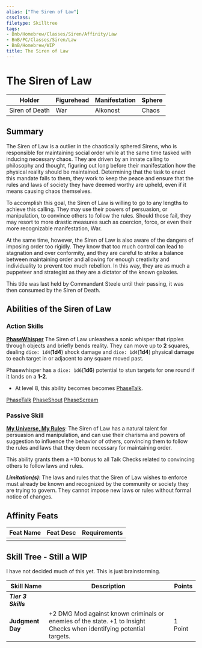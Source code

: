 ```yaml
---
alias: ["The Siren of Law"]
cssclass: 
filetype: Skilltree
tags:
- Bnb/Homebrew/Classes/Siren/Affinity/Law
- BnB/PC/Classes/Siren/Law
- BnB/Homebrew/WIP
title: The Siren of Law
---
```


# The Siren of Law

| Holder         | Figurehead | Manifestation | Sphere  |
| -------------- | ---------- | ------------- | ------- |
| Siren of Death | War        | Alkonost       | Chaos |

## Summary

The Siren of Law is a outlier in the chaotically sphered Sirens, who is responsible for maintaining social order while at the same time tasked with inducing necessary chaos. They are driven by an innate calling to philosophy and thought, figuring out long before their manifestation how the physical reality should be maintained. Determining that the task to enact this mandate falls to them, they work to keep the peace and ensure that the rules and laws of society they have deemed worthy are upheld, even if it means causing chaos themselves.

To accomplish this goal, the Siren of Law is willing to go to any lengths to achieve this calling. They may use their powers of persuasion, or manipulation, to convince others to follow the rules. Should those fail,  they may resort to more drastic measures such as coercion, force, or even their more recognizable manifestation, War.

At the same time, however, the Siren of Law is also aware of the dangers of imposing order too rigidly. They know that too much control can lead to stagnation and over conformity, and they are careful to strike a balance between maintaining order and allowing for enough creativity and individuality to prevent too much rebellion. In this way, they are as much a puppeteer and strategist as they are a dictator of the known galaxies.

This title was last held by Commandant Steele until their passing, it was then consumed by the Siren of Death.

## Abilities of the Siren of Law

### Action Skills
**[PhaseWhisper](ActionSkill/PhaseWhisper.md)**
The Siren of Law unleashes a sonic whisper that ripples through objects and briefly bends reality. They can move up to **2** squares, dealing `dice: 1d4`(**1d4**) shock damage and `dice: 1d4`(**1d4**) physical damage to each target in or adjacent to any square moved past.

Phasewhisper has a `dice: 1d6`(**1d6**) potential to stun targets for one round if it lands on a **1-2**.

- At level 8, this ability becomes becomes [PhaseTalk](PhaseTalk.md).

[PhaseTalk](ActionSkill/PhaseTalk.md)
[PhaseShout](ActionSkill/PhaseShout.md)
[PhaseScream](ActionSkill/PhaseScream.md)

### Passive Skill
**[My Universe, My Rules](PassiveSkill/My-Universe-My-Rules.md)**: The Siren of Law has a natural talent for persuasion and manipulation, and can use their charisma and powers of suggestion to influence the behavior of others, convincing them to follow the rules and laws that they deem necessary for maintaining order. 

This ability grants them a +10 bonus to all Talk Checks related to convincing others to follow laws and rules.

***Limitation(s)***: The laws and rules that the Siren of Law wishes to enforce must already be known and recognized by the community or society they are trying to govern. They cannot impose new laws or rules without formal notice of changes.

## Affinity Feats

| Feat Name | Feat Desc | Requirements |
| --------- | --------- | ------------ |
|           |           |              |

## Skill Tree - Still a WIP

I have not decided much of this yet. This is just brainstorming.

| Skill Name       | Description | Points |
| ---------------- | ----------- | ------ |
| ***Tier 3 Skills***                 |             |        |
| **Judgment Day** | +2 DMG Mod against known criminals or enemies of the state. +1 to Insight Checks when identifying potential targets.           | 1 Point       |